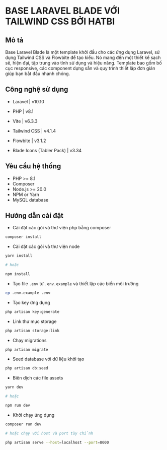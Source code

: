 # BASE LARAVEL BLADE VỚI TAILWIND CSS BỞI HATBI

## Mô tả
Base Laravel Blade là một template khởi đầu cho các ứng dụng Laravel, sử dụng Tailwind CSS và Flowbite để tạo kiểu. Nó mang đến một thiết kế sạch sẽ, hiện đại, tập trung vào tính sử dụng và hiệu năng. Template bao gồm bố cục responsive, các component dựng sẵn và quy trình thiết lập đơn giản giúp bạn bắt đầu nhanh chóng.

## Công nghệ sử dụng

- Laravel | v10.10

- PHP | v8.1

- Vite | v6.3.3

- Tailwind CSS | v4.1.4

- Flowbite | v3.1.2

- Blade Icons (Tabler Pack) | v3.34

## Yêu cầu hệ thống

- PHP >= 8.1
- Composer
- Node.js >= 20.0
- NPM or Yarn
- MySQL database

## Hướng dẫn cài đặt

* Cài đặt các gói và thư viện php bằng composer
```bash
composer install
```

* Cài đặt các gói và thư viện node
```bash
yarn install

# hoặc

npm install
```

* Tạo file `.env` từ `.env.example` và thiết lập các biến môi trường
```bash
cp .env.example .env
```

* Tạo key ứng dụng
```bash
php artisan key:generate
```

* Link thư mục storage
```bash
php artisan storage:link
```

* Chạy migrations
```bash
php artisan migrate
```

* Seed database với dữ liệu khởi tạo
```bash
php artisan db:seed
```

* Biên dịch các file assets
```bash
yarn dev

# hoặc

npm run dev
```

* Khởi chạy ứng dụng
```bash
composer run dev

# hoặc chạy với host và port tùy chỉnh

php artisan serve --host=localhost --port=8000
```
